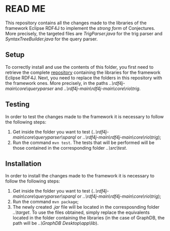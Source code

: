 # READ ME
This repository contains all the changes made to the libraries of the framework Eclipse RDF4J to implement the _strong form_ of Conjectures. More precisely, the targeted files are _TrigParser.java_ for the trig parser and _SyntaxTreeBuilder.java_ for the query parser.

## Setup
To correctly install and use the contents of this folder, you first need to retrieve the complete [repository](https://github.com/eclipse-rdf4j/rdf4j) containing the libraries for the framework Eclipse RDF4J. Next, you need to replace the folders in this repository with the framework ones. More precisely, in the paths _..\rdf4j-main\core\queryparser_ and _..\rdf4j-main\rdf4j-main\core\rio\trig_.

## Testing
In order to test the changes made to the framework it is necessary to follow the following steps:
1. Get inside the folder you want to test (_..\rdf4j-main\core\queryparser\sparql_ or _..\rdf4j-main\rdf4j-main\core\rio\trig_);
2. Run the command `mvn test`.
The tests that will be performed will be those contained in the corresponding folder _..\src\test_.

## Installation
In order to install the changes made to the framework it is necessary to follow the following steps:
1. Get inside the folder you want to test (_..\rdf4j-main\core\queryparser\sparql_ or _..\rdf4j-main\rdf4j-main\core\rio\trig_);
2. Run the command `mvn package`;
3. The newly created _.jar_ file will be located in the corresposnding folder _..\target_.
To use the files obtained, simply replace the equivalents located in the folder containing the libraries (in the case of GraphDB, the path will be _..\GraphDB Desktop\app\lib_).
